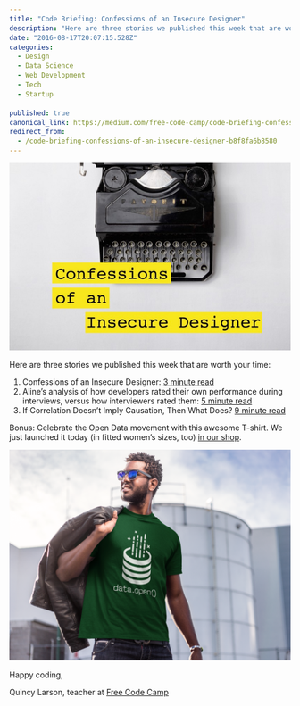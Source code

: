 ```yaml
---
title: "Code Briefing: Confessions of an Insecure Designer"
description: "Here are three stories we published this week that are worth your time: “Code Briefing: Confessions of an Insecure Designer” is published by Quincy Larson in freeCodeCamp.org"
date: "2016-08-17T20:07:15.528Z"
categories: 
  - Design
  - Data Science
  - Web Development
  - Tech
  - Startup

published: true
canonical_link: https://medium.com/free-code-camp/code-briefing-confessions-of-an-insecure-designer-b8f8fa6b8580
redirect_from:
  - /code-briefing-confessions-of-an-insecure-designer-b8f8fa6b8580
---
```


![](./asset-1.jpeg)

Here are three stories we published this week that are worth your time:

1.  Confessions of an Insecure Designer: [3 minute read](http://bit.ly/2byQ1xN)
2.  Aline’s analysis of how developers rated their own performance during interviews, versus how interviewers rated them: [5 minute read](http://bit.ly/2bIaLqa)
3.  If Correlation Doesn’t Imply Causation, Then What Does? [9 minute read](http://bit.ly/2bnz63Z)

Bonus: Celebrate the Open Data movement with this awesome T-shirt. We just launched it today (in fitted women’s sizes, too) [in our shop](http://bit.ly/2b099sb).

![](./asset-2.png)

Happy coding,

Quincy Larson, teacher at [Free Code Camp](https://www.freecodecamp.com)
